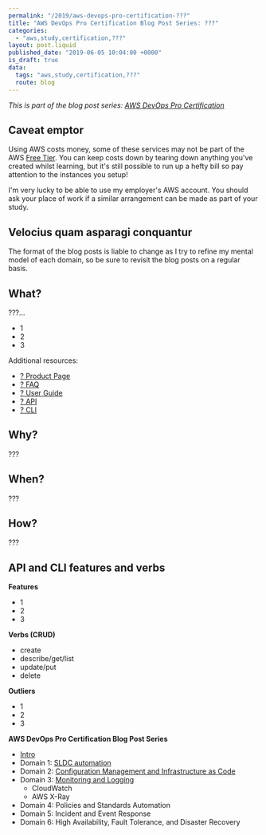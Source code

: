 ```yaml
---
permalink: "/2019/aws-devops-pro-certification-???"
title: "AWS DevOps Pro Certification Blog Post Series: ???"
categories:
  - "aws,study,certification,???"
layout: post.liquid
published_date: "2019-06-05 10:04:00 +0000"
is_draft: true
data:
  tags: "aws,study,certification,???"
  route: blog
---
```


_This is part of the blog post series: [AWS DevOps Pro Certification](/2019/aws-devops-pro-certification-intro/)_

## Caveat emptor

Using AWS costs money, some of these services may not be part of the AWS [Free Tier][aws_free_tier]. You can keep costs down by tearing down anything you've created whilst learning, but it's still possible to run up a hefty bill so pay attention to the instances you setup!

I'm very lucky to be able to use my employer's AWS account. You should ask your place of work if a similar arrangement can be made as part of your study.

## Velocius quam asparagi conquantur

The format of the blog posts is liable to change as I try to refine my mental model of each domain, so be sure to revisit the blog posts on a regular basis.

## What?

???...

- 1
- 2
- 3

Additional resources:

- [? Product Page][aws_product_page]
- [? FAQ][docs_faq]
- [? User Guide][docs_ug]
- [? API][docs_api]
- [? CLI][docs_cli]

## Why?

???

## When?

???

## How?

???

## API and CLI features and verbs

**Features**

- 1
- 2
- 3

**Verbs (CRUD)**

- create
- describe/get/list
- update/put
- delete

**Outliers**

- 1
- 2
- 3

[aws_free_tier]: https://aws.amazon.com/free/
[aws_product_page]: https://aws.amazon.com/cloudwatch/
[docs_faq]: https://aws.amazon.com/cloudwatch/faqs/
[docs_ug]: https://docs.aws.amazon.com/AmazonCloudWatch/latest/monitoring/index.html
[docs_api]: https://docs.aws.amazon.com/AmazonCloudWatch/latest/APIReference/index.html
[docs_cli]: https://docs.aws.amazon.com/cli/latest/reference/cloudwatch/index.html

**AWS DevOps Pro Certification Blog Post Series**

- [Intro](/2019/aws-devops-pro-certification-intro/)
- Domain 1: [SLDC automation](/2019/aws-devops-pro-certification-sdlc-intro/)
- Domain 2: [Configuration Management and Infrastructure as Code](/2019/aws-devops-pro-certification-configuration-management-and-infrastructure-as-code-intro/)
- Domain 3: [Monitoring and Logging](/2019/aws-devops-pro-certification-monitoring-and-logging/)
  - CloudWatch
  - AWS X-Ray
- Domain 4: Policies and Standards Automation
- Domain 5: Incident and Event Response
- Domain 6: High Availability, Fault Tolerance, and Disaster Recovery